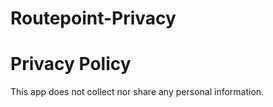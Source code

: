# Routepoint-Privacy

# Privacy Policy
This app does not collect nor share any personal information.
